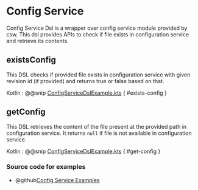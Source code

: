 # Config Service

Config Service Dsl is a wrapper over config service module provided by csw. 
This dsl provides APIs to check if file exists in configuration service and retrieve its contents.

## existsConfig

This DSL checks if provided file exists in configuration service with given revision id (if provided) and returns true or false based on that.

Kotlin
:   @@snip [ConfigServiceDslExample.kts](../../../../../../../examples/src/main/kotlin/esw/ocs/scripts/examples/paradox/ConfigServiceDslExample.kts) { #exists-config }

## getConfig

This DSL retrieves the content of the file present at the provided path in configuration service. 
It returns `null` if file is not available in configuration service. 

Kotlin
:   @@snip [ConfigServiceDslExample.kts](../../../../../../../examples/src/main/kotlin/esw/ocs/scripts/examples/paradox/ConfigServiceDslExample.kts) { #get-config }

### Source code for examples
* @github[Config Service Examples](/examples/src/main/kotlin/esw/ocs/scripts/examples/paradox/ConfigServiceDslExample.kts)